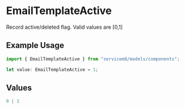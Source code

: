 # EmailTemplateActive

Record active/deleted flag.  Valid values are [0,1]

## Example Usage

```typescript
import { EmailTemplateActive } from "servicem8/models/components";

let value: EmailTemplateActive = 1;
```

## Values

```typescript
0 | 1
```